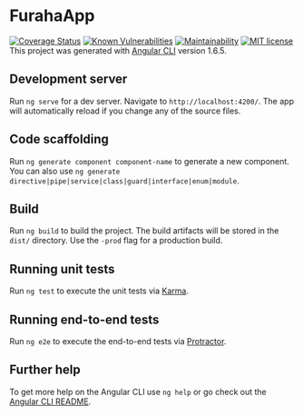 # FurahaApp

[![Coverage Status](https://coveralls.io/repos/github/OwenKelvin/FurahaSMS-frontend/badge.svg)](https://coveralls.io/github/OwenKelvin/FurahaSMS-frontend) [![Known Vulnerabilities](https://snyk.io/test/github/OwenKelvin/FurahaSMS-frontend/badge.svg?targetFile=package.json)](https://snyk.io/test/github/OwenKelvin/FurahaSMS-frontend?targetFile=package.json) [![Maintainability](https://api.codeclimate.com/v1/badges/79db6936542ef966acb6/maintainability)](https://codeclimate.com/github/OwenKelvin/FurahaSMS-frontend/maintainability) [![MIT license](https://img.shields.io/badge/License-MIT-blue.svg)](https://lbesson.mit-license.org/)
This project was generated with [Angular CLI](https://github.com/angular/angular-cli) version 1.6.5.

## Development server

Run `ng serve` for a dev server. Navigate to `http://localhost:4200/`. The app will automatically reload if you change any of the source files.

## Code scaffolding

Run `ng generate component component-name` to generate a new component. You can also use `ng generate directive|pipe|service|class|guard|interface|enum|module`.

## Build

Run `ng build` to build the project. The build artifacts will be stored in the `dist/` directory. Use the `-prod` flag for a production build.

## Running unit tests

Run `ng test` to execute the unit tests via [Karma](https://karma-runner.github.io).

## Running end-to-end tests

Run `ng e2e` to execute the end-to-end tests via [Protractor](http://www.protractortest.org/).

## Further help

To get more help on the Angular CLI use `ng help` or go check out the [Angular CLI README](https://github.com/angular/angular-cli/blob/master/README.md).
